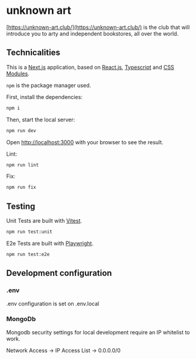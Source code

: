 # unknown art

[https://unknown-art.club/](https://unknown-art.club/) is the club that will introduce you to arty and independent bookstores, all over the world.

## Technicalities

This is a [Next.js](https://nextjs.org/) application, based on [React.js](https://react.dev/), [Typescript](https://www.typescriptlang.org/) and [CSS Modules](https://github.com/css-modules/css-modules).

`npm` is the package manager used.

First, install the dependencies:

```bash
npm i
```

Then, start the local server:

```bash
npm run dev
```

Open [http://localhost:3000](http://localhost:3000) with your browser to see the result.

Lint:

```bash
npm run lint
```

Fix:

```bash
npm run fix
```

## Testing

Unit Tests are built with [Vitest](https://vitest.dev/).

```bash
npm run test:unit
```

E2e Tests are built with [Playwright](https://playwright.dev/).

```bash
npm run test:e2e
```

## Development configuration

### .env

.env configuration is set on .env.local

### MongoDb

Mongodb security settings for local development require an IP whitelist to work.

Network Access -> IP Access List -> 0.0.0.0/0
